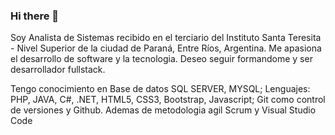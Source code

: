 ### Hi there 👋

Soy Analista de Sistemas recibido en el terciario del Instituto Santa Teresita - Nivel Superior de la ciudad de Paraná, Entre Ríos, Argentina. Me apasiona el desarrollo de software y la tecnologia. Deseo seguir formandome y ser desarrollador fullstack.

Tengo conocimiento en Base de datos SQL SERVER, MYSQL; Lenguajes: PHP, JAVA, C#, .NET, HTML5, CSS3, Bootstrap, Javascript; Git como control de versiones y Github. Ademas de metodologia agil Scrum y Visual Studio Code
<!--
**JesusRondan/JesusRondan** is a ✨ _special_ ✨ repository because its `README.md` (this file) appears on your GitHub profile. 


